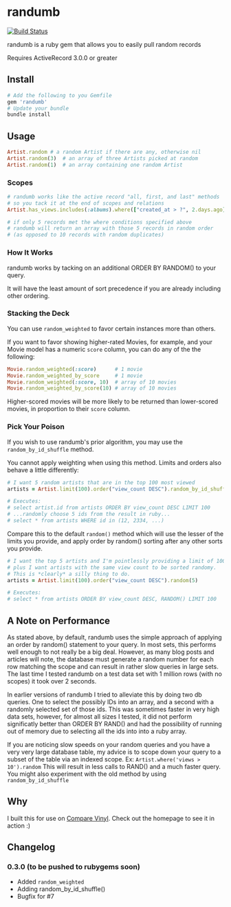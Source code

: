 # randumb

[![Build Status](https://secure.travis-ci.org/spilliton/randumb.png?branch=master)](http://travis-ci.org/spilliton/randumb)

randumb is a ruby gem that allows you to easily pull random records

Requires ActiveRecord 3.0.0 or greater

## Install 

``` ruby
# Add the following to you Gemfile
gem 'randumb'
# Update your bundle
bundle install
```

## Usage

``` ruby
Artist.random # a random Artist if there are any, otherwise nil
Artist.random(3)  # an array of three Artists picked at random
Artist.random(1)  # an array containing one random Artist
```

### Scopes
``` ruby
# randumb works like the active record "all, first, and last" methods
# so you tack it at the end of scopes and relations
Artist.has_views.includes(:albums).where(["created_at > ?", 2.days.ago]).random(10)

# if only 5 records met the where conditions specified above 
# randumb will return an array with those 5 records in random order
# (as opposed to 10 records with random duplicates)
```

### How It Works

randumb works by tacking on an additional ORDER BY RANDOM() to your query.

It will have the least amount of sort precedence if you are already including other ordering.

### Stacking the Deck

You can use ```random_weighted``` to favor certain instances more than others.

If you want to favor showing higher-rated Movies, for example, and your
Movie model has a numeric ```score``` column, you can do any of the the following: 

``` ruby
Movie.random_weighted(:score)      # 1 movie
Movie.random_weighted_by_score     # 1 movie
Movie.random_weighted(:score, 10)  # array of 10 movies
Movie.random_weighted_by_score(10) # array of 10 movies
```

Higher-scored movies will be more likely to be returned than lower-scored movies, in proportion to their ```score``` column.

### Pick Your Poison

If you wish to use randumb's prior algorithm, you may use the ```random_by_id_shuffle``` method.

You cannot apply weighting when using this method.  Limits and orders also behave a little differently:

``` ruby
# I want 5 random artists that are in the top 100 most viewed
artists = Artist.limit(100).order("view_count DESC").random_by_id_shuffle(5)

# Executes:
# select artist.id from artists ORDER BY view_count DESC LIMIT 100
# ...randomly choose 5 ids from the result in ruby...
# select * from artists WHERE id in (12, 2334, ...)
```

Compare this to the default ```random()``` method which will use the lesser of the limits you provide, and apply order by random() sorting after any other sorts you provide.

``` ruby
# I want the top 5 artists and I'm pointlessly providing a limit of 100
# plus I want artists with the same view count to be sorted randomy.
# This is *clearly* a silly thing to do.
artists = Artist.limit(100).order("view_count DESC").random(5)

# Executes:
# select * from artists ORDER BY view_count DESC, RANDOM() LIMIT 100
```

## A Note on Performance

As stated above, by default, randumb uses the simple approach of applying an order by random() statement to your query.  In most sets, this performs well enough to not really be a big deal.  However, as many blog posts and articles will note, the database must generate a random number for each row matching the scope and can result in rather slow queries in large sets.  The last time I tested randumb on a test data set with 1 million rows (with no scopes) it took over 2 seconds.

In earlier versions of randumb I tried to alleviate this by doing two db queries.  One to select the possibly IDs into an array, and a second with a randomly selected set of those ids.  This was sometimes faster in very high data sets, however, for almost all sizes I tested, it did not perform significatly better than ORDER BY RAND() and had the possibility of running out of memory due to selecting all the ids into into a ruby array.

If you are noticing slow speeds on your random queries and you have a very very large database table, my advice is to scope down your query to a subset of the table via an indexed scope.  Ex:  ```Artist.where('views > 10').random```  This will result in less calls to RAND() and a much faster query.  You might also experiment with the old method by using ```random_by_id_shuffle```

## Why

I built this for use on [Compare Vinyl][comparevinyl].  Check out the homepage to see it in action :)

[comparevinyl]: http://www.comparevinyl.com/

## Changelog

### 0.3.0 (to be pushed to rubygems soon)

* Added ```random_weighted``` 
* Adding random_by_id_shuffle() 
* Bugfix for #7
